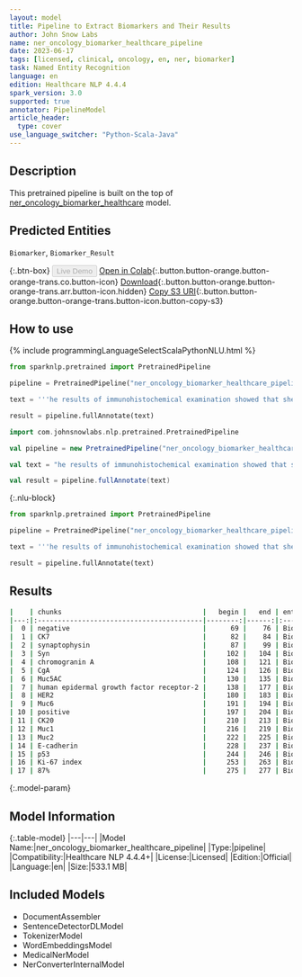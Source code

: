 ```yaml
---
layout: model
title: Pipeline to Extract Biomarkers and Their Results
author: John Snow Labs
name: ner_oncology_biomarker_healthcare_pipeline
date: 2023-06-17
tags: [licensed, clinical, oncology, en, ner, biomarker]
task: Named Entity Recognition
language: en
edition: Healthcare NLP 4.4.4
spark_version: 3.0
supported: true
annotator: PipelineModel
article_header:
  type: cover
use_language_switcher: "Python-Scala-Java"
---
```


## Description

This pretrained pipeline is built on the top of [ner_oncology_biomarker_healthcare](https://nlp.johnsnowlabs.com/2023/01/11/ner_oncology_biomarker_healthcare_en.html) model.

## Predicted Entities

`Biomarker`, `Biomarker_Result`



{:.btn-box}
<button class="button button-orange" disabled>Live Demo</button>
[Open in Colab](https://colab.research.google.com/github/JohnSnowLabs/spark-nlp-workshop/blob/master/healthcare-nlp/07.0.Pretrained_Clinical_Pipelines.ipynb){:.button.button-orange.button-orange-trans.co.button-icon}
[Download](https://s3.amazonaws.com/auxdata.johnsnowlabs.com/clinical/models/ner_oncology_biomarker_healthcare_pipeline_en_4.4.4_3.0_1686993085393.zip){:.button.button-orange.button-orange-trans.arr.button-icon.hidden}
[Copy S3 URI](s3://auxdata.johnsnowlabs.com/clinical/models/ner_oncology_biomarker_healthcare_pipeline_en_4.4.4_3.0_1686993085393.zip){:.button.button-orange.button-orange-trans.button-icon.button-copy-s3}

## How to use

<div class="tabs-box" markdown="1">
{% include programmingLanguageSelectScalaPythonNLU.html %}

```python
from sparknlp.pretrained import PretrainedPipeline

pipeline = PretrainedPipeline("ner_oncology_biomarker_healthcare_pipeline", "en", "clinical/models")

text = '''he results of immunohistochemical examination showed that she tested negative for CK7, synaptophysin (Syn), chromogranin A (CgA), Muc5AC, human epidermal growth factor receptor-2 (HER2), and Muc6; positive for CK20, Muc1, Muc2, E-cadherin, and p53; the Ki-67 index was about 87%.'''

result = pipeline.fullAnnotate(text)
```
```scala
import com.johnsnowlabs.nlp.pretrained.PretrainedPipeline

val pipeline = new PretrainedPipeline("ner_oncology_biomarker_healthcare_pipeline", "en", "clinical/models")

val text = "he results of immunohistochemical examination showed that she tested negative for CK7, synaptophysin (Syn), chromogranin A (CgA), Muc5AC, human epidermal growth factor receptor-2 (HER2), and Muc6; positive for CK20, Muc1, Muc2, E-cadherin, and p53; the Ki-67 index was about 87%."

val result = pipeline.fullAnnotate(text)
```

{:.nlu-block}
```python
from sparknlp.pretrained import PretrainedPipeline

pipeline = PretrainedPipeline("ner_oncology_biomarker_healthcare_pipeline", "en", "clinical/models")

text = '''he results of immunohistochemical examination showed that she tested negative for CK7, synaptophysin (Syn), chromogranin A (CgA), Muc5AC, human epidermal growth factor receptor-2 (HER2), and Muc6; positive for CK20, Muc1, Muc2, E-cadherin, and p53; the Ki-67 index was about 87%.'''

result = pipeline.fullAnnotate(text)
```
</div>

## Results

```bash
|    | chunks                                   |   begin |   end | entities         |   confidence |
|---:|:-----------------------------------------|--------:|------:|:-----------------|-------------:|
|  0 | negative                                 |      69 |    76 | Biomarker_Result |      1       |
|  1 | CK7                                      |      82 |    84 | Biomarker        |      1       |
|  2 | synaptophysin                            |      87 |    99 | Biomarker        |      1       |
|  3 | Syn                                      |     102 |   104 | Biomarker        |      0.9999  |
|  4 | chromogranin A                           |     108 |   121 | Biomarker        |      0.99855 |
|  5 | CgA                                      |     124 |   126 | Biomarker        |      1       |
|  6 | Muc5AC                                   |     130 |   135 | Biomarker        |      0.9999  |
|  7 | human epidermal growth factor receptor-2 |     138 |   177 | Biomarker        |      0.99994 |
|  8 | HER2                                     |     180 |   183 | Biomarker        |      1       |
|  9 | Muc6                                     |     191 |   194 | Biomarker        |      1       |
| 10 | positive                                 |     197 |   204 | Biomarker_Result |      0.9997  |
| 11 | CK20                                     |     210 |   213 | Biomarker        |      1       |
| 12 | Muc1                                     |     216 |   219 | Biomarker        |      1       |
| 13 | Muc2                                     |     222 |   225 | Biomarker        |      1       |
| 14 | E-cadherin                               |     228 |   237 | Biomarker        |      0.9997  |
| 15 | p53                                      |     244 |   246 | Biomarker        |      1       |
| 16 | Ki-67 index                              |     253 |   263 | Biomarker        |      0.99865 |
| 17 | 87%                                      |     275 |   277 | Biomarker_Result |      0.828   |
```

{:.model-param}
## Model Information

{:.table-model}
|---|---|
|Model Name:|ner_oncology_biomarker_healthcare_pipeline|
|Type:|pipeline|
|Compatibility:|Healthcare NLP 4.4.4+|
|License:|Licensed|
|Edition:|Official|
|Language:|en|
|Size:|533.1 MB|

## Included Models

- DocumentAssembler
- SentenceDetectorDLModel
- TokenizerModel
- WordEmbeddingsModel
- MedicalNerModel
- NerConverterInternalModel